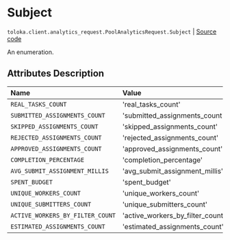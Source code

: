 # Subject
`toloka.client.analytics_request.PoolAnalyticsRequest.Subject` | [Source code](https://github.com/Toloka/toloka-kit/blob/v1.1.3/src/client/analytics_request.py#L51)

An enumeration.

## Attributes Description

| Name | Value | Description |
| :------| :-----------| :----------| 
`REAL_TASKS_COUNT`|'real_tasks_count'|
`SUBMITTED_ASSIGNMENTS_COUNT`|'submitted_assignments_count'|
`SKIPPED_ASSIGNMENTS_COUNT`|'skipped_assignments_count'|
`REJECTED_ASSIGNMENTS_COUNT`|'rejected_assignments_count'|
`APPROVED_ASSIGNMENTS_COUNT`|'approved_assignments_count'|
`COMPLETION_PERCENTAGE`|'completion_percentage'|
`AVG_SUBMIT_ASSIGNMENT_MILLIS`|'avg_submit_assignment_millis'|
`SPENT_BUDGET`|'spent_budget'|
`UNIQUE_WORKERS_COUNT`|'unique_workers_count'|
`UNIQUE_SUBMITTERS_COUNT`|'unique_submitters_count'|
`ACTIVE_WORKERS_BY_FILTER_COUNT`|'active_workers_by_filter_count'|
`ESTIMATED_ASSIGNMENTS_COUNT`|'estimated_assignments_count'|
